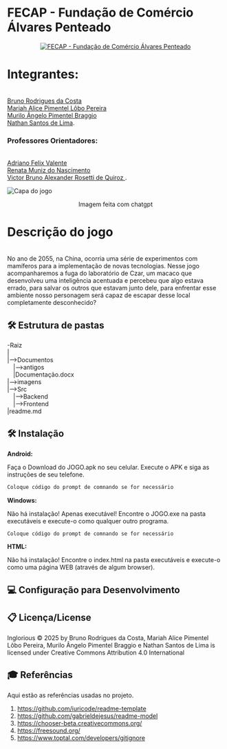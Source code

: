
# FECAP - Fundação de Comércio Álvares Penteado

<p align="center">
<a href= "https://www.fecap.br/"><img src="https://encrypted-tbn0.gstatic.com/images?q=tbn:ANd9GcRhZPrRa89Kma0ZZogxm0pi-tCn_TLKeHGVxywp-LXAFGR3B1DPouAJYHgKZGV0XTEf4AE&usqp=CAU" alt="FECAP - Fundação de Comércio Álvares Penteado" border="0"></a>
</p>

# Integrantes:
<br><a href= "https://github.com/rodriguesbrun">Bruno Rodrigues da Costa</a>
<br><a href="https://github.com/alicelobwp">Mariah Alice Pimentel Lôbo Pereira</a>
<br><a href="https://github.com/Mura173">Murilo Ângelo Pimentel Braggio</a> 
<br><a href="https://github.com/Nathan-bit711">Nathan Santos de Lima</a>.
### Professores Orientadores: 
<br><a href="https://www.linkedin.com/in/adriano-valente-534576135/" target="_blank" rel="noopener noreferrer"> Adriano Felix Valente </a>
<br><a href="https://www.linkedin.com/in/remuniz/" target="_blank" rel="noopener noreferrer"> Renata Muniz do Nascimento </a>
<br> <a href="https://www.linkedin.com/in/victorbarq/" target="_blank" rel="noopener noreferrer"> Victor Bruno Alexander Rosetti de Quiroz </a>.


![Capa do jogo](https://github.com/user-attachments/assets/f7ff1cb1-547b-4055-a805-a6e846960833) 

<p align="center"><a> Imagem feita com chatgpt</a></p>

# Descrição do jogo
<br>No ano de 2055, na China, ocorria uma série de experimentos com mamíferos para a implementação de novas tecnologias.
Nesse jogo acompanharemos a fuga do laboratório de Czar, um macaco que desenvolveu uma inteligência acentuada e percebeu que algo estava errado, para salvar os outros que estavam junto dele, para enfrentar esse ambiente nosso personagem será capaz de escapar desse local completamente desconhecido?

 


## 🛠 Estrutura de pastas

-Raiz<br>
|<br>
|-->Documentos<br>
  &emsp;|-->antigos<br>
  &emsp;|Documentação.docx<br>
|-->imagens<br>
|-->Src<br>
  &emsp;|-->Backend<br>
  &emsp;|-->Frontend<br>
|readme.md<br>


## 🛠 Instalação

<b>Android:</b>

Faça o Download do JOGO.apk no seu celular.
Execute o APK e siga as instruções de seu telefone.

```sh
Coloque código do prompt de comnando se for necessário
```

<b>Windows:</b>

Não há instalação! Apenas executável!
Encontre o JOGO.exe na pasta executáveis e execute-o como qualquer outro programa.

```sh
Coloque código do prompt de comnando se for necessário
```

<b>HTML:</b>

Não há instalação!
Encontre o index.html na pasta executáveis e execute-o como uma página WEB (através de algum browser).

## 💻 Configuração para Desenvolvimento
## 📋 Licença/License
Inglorious © 2025 by Bruno Rodrigues da Costa, Mariah Alice Pimentel Lôbo Pereira, Murilo Ângelo Pimentel Braggio e Nathan Santos de Lima is licensed under Creative Commons Attribution 4.0 International 

## 🎓 Referências

Aqui estão as referências usadas no projeto.

1. <https://github.com/iuricode/readme-template>
2. <https://github.com/gabrieldejesus/readme-model>
3. <https://chooser-beta.creativecommons.org/>
4. <https://freesound.org/>
5. <https://www.toptal.com/developers/gitignore>
